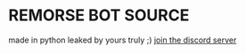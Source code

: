 # REMORSE BOT SOURCE 

made in python
leaked by yours truly ;)
[join the discord server](https://discord.gg/barclays)
